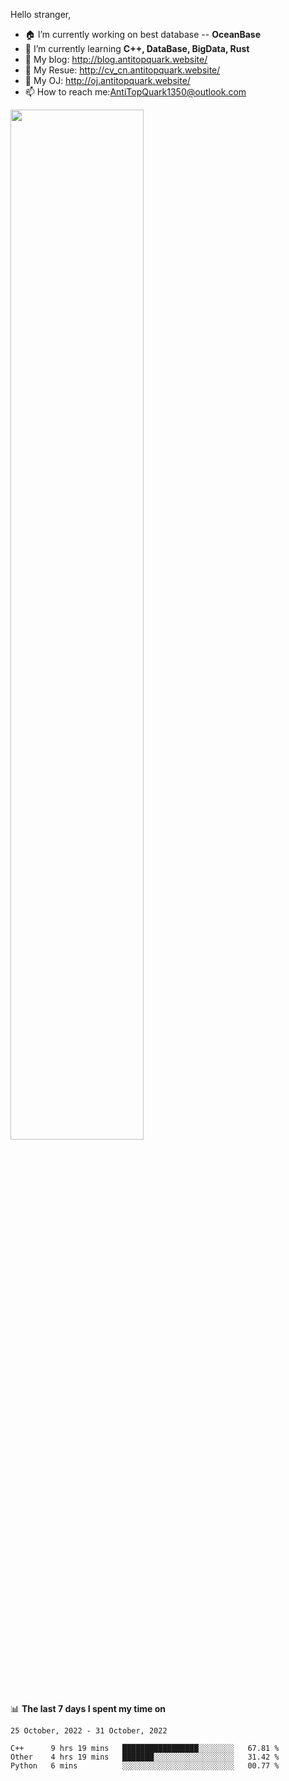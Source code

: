 
Hello stranger, 

- 🏠 I’m currently working on best database -- **OceanBase**
- 🌱 I’m currently learning **C++, DataBase, BigData, Rust**
- 🔭 My blog:   http://blog.antitopquark.website/ 
- 👦 My Resue:  http://cv_cn.antitopquark.website/
- 🚉 My OJ:     http://oj.antitopquark.website/
- 📫 How to reach me:AntiTopQuark1350@outlook.com


<img width="65%" src="https://github-readme-stats.vercel.app/api?username=AntiTopQuark&show_icons=true&count_private=true&hide=prs&theme=default_repocard">


📊 **The last 7 days I spent my time on** 

<!--START_SECTION:waka-->
```text
25 October, 2022 - 31 October, 2022

C++      9 hrs 19 mins   █████████████████░░░░░░░░   67.81 % 
Other    4 hrs 19 mins   ███████░░░░░░░░░░░░░░░░░░   31.42 % 
Python   6 mins          ░░░░░░░░░░░░░░░░░░░░░░░░░   00.77 %
```
<!--END_SECTION:waka-->


